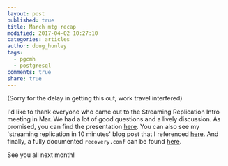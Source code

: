 ```yaml
---
layout: post
published: true
title: March mtg recap
modified: 2017-04-02 10:27:10
categories: articles
author: doug_hunley
tags:
  - pgcmh
  - postgresql
comments: true
share: true
---
```


(Sorry for the delay in getting this out, work travel interfered)

I'd like to thank everyone who came out to the Streaming Replication Intro meeting in Mar. We had a lot of good questions and a lively discussion. As promised, you can find the presentation [here](https://prezi.com/_ongtc3au9pv/streaming-replication-101/). You can also see my 'streaming replication in 10 minutes' blog post that I referenced [here](https://hunleyd.github.io/posts/PostgreSQL-Streaming-Replication-In-10-Minutes/). And finally, a fully documented `recovery.conf` can be found [here](https://gist.github.com/hunleyd/a11798bcb9f60c8b8a6366b155b1bf27).

See you all next month!
